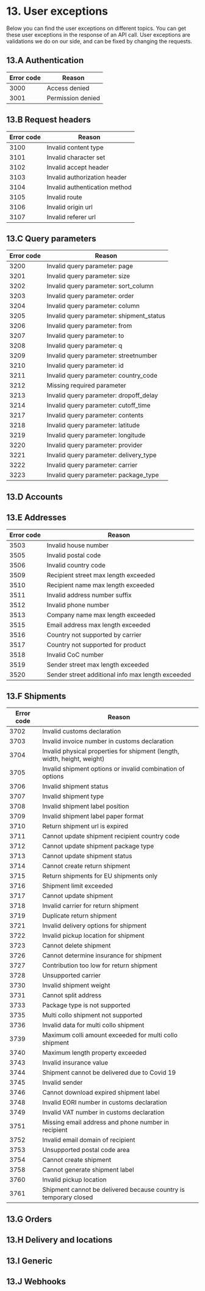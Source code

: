 # 13. User exceptions

Below you can find the user exceptions on different topics. You can get these user exceptions in the response of an API call.
User exceptions are validations we do on our side, and can be fixed by changing the requests. 

## 13.A Authentication

| Error code | Reason |
|------------|--------|
| 3000 | Access denied |
| 3001 | Permission denied |

## 13.B Request headers

| Error code | Reason |
|------------|--------|
| 3100 | Invalid content type |
| 3101 | Invalid character set |
| 3102 | Invalid accept header |
| 3103 | Invalid authorization header |
| 3104 | Invalid authentication method |
| 3105 | Invalid route |
| 3106 | Invalid origin url |
| 3107 | Invalid referer url |

## 13.C Query parameters

| Error code | Reason |
|------------|--------|
| 3200 | Invalid query parameter: page |
| 3201 | Invalid query parameter: size |
| 3202 | Invalid query parameter: sort_column |
| 3203 | Invalid query parameter: order |
| 3204 | Invalid query parameter: column |
| 3205 | Invalid query parameter: shipment_status |
| 3206 | Invalid query parameter: from |
| 3207 | Invalid query parameter: to |
| 3208 | Invalid query parameter: q |
| 3209 | Invalid query parameter: streetnumber |
| 3210 | Invalid query parameter: id |
| 3211 | Invalid query parameter: country_code |
| 3212 | Missing required parameter |
| 3213 | Invalid query parameter: dropoff_delay |
| 3214 | Invalid query parameter: cutoff_time |
| 3217 | Invalid query parameter: contents |
| 3218 | Invalid query parameter: latitude |
| 3219 | Invalid query parameter: longitude |
| 3220 | Invalid query parameter: provider |
| 3221 | Invalid query parameter: delivery_type |
| 3222 | Invalid query parameter: carrier |
| 3223 | Invalid query parameter: package_type |

## 13.D Accounts

## 13.E Addresses

| Error code | Reason |
|------------|--------|
| 3503 | Invalid house number |
| 3505 | Invalid postal code |
| 3506 | Invalid country code |
| 3509 | Recipient street max length exceeded |
| 3510 | Recipient name max length exceeded |
| 3511 | Invalid address number suffix |
| 3512 | Invalid phone number |
| 3513 | Company name max length exceeded |
| 3515 | Email address max length exceeded |
| 3516 | Country not supported by carrier |
| 3517 | Country not supported for product |
| 3518 | Invalid CoC number |
| 3519 | Sender street max length exceeded |
| 3520 | Sender street additional info max length exceeded |


## 13.F Shipments

| Error code | Reason |
|------------|--------|
| 3702 | Invalid customs declaration |
| 3703 | Invalid invoice number in customs declaration |
| 3704 | Invalid physical properties for shipment (length, width, height, weight) |
| 3705 | Invalid shipment options or invalid combination of options |
| 3706 | Invalid shipment status |
| 3707 | Invalid shipment type |
| 3708 | Invalid shipment label position |
| 3709 | Invalid shipment label paper format |
| 3710 | Return shipment url is expired |
| 3711 | Cannot update shipment recipient country code |
| 3712 | Cannot update shipment package type |
| 3713 | Cannot update shipment status |
| 3714 | Cannot create return shipment |
| 3715 | Return shipments for EU shipments only |
| 3716 | Shipment limit exceeded |
| 3717 | Cannot update shipment |
| 3718 | Invalid carrier for return shipment |
| 3719 | Duplicate return shipment |
| 3721 | Invalid delivery options for shipment |
| 3722 | Invalid pickup location for shipment |
| 3723 | Cannot delete shipment |
| 3726 | Cannot determine insurance for shipment |
| 3727 | Contribution too low for return shipment |
| 3728 | Unsupported carrier |
| 3730 | Invalid shipment weight |
| 3731 | Cannot split address |
| 3733 | Package type is not supported |
| 3735 | Multi collo shipment not supported |
| 3736 | Invalid data for multi collo shipment |
| 3739 | Maximum colli amount exceeded for multi collo shipment |
| 3740 | Maximum length property exceeded |
| 3743 | Invalid insurance value |
| 3744 | Shipment cannot be delivered due to Covid 19 |
| 3745 | Invalid sender |
| 3746 | Cannot download expired shipment label |
| 3748 | Invalid EORI number in customs declaration |
| 3749 | Invalid VAT number in customs declaration |
| 3751 | Missing email address and phone number in recipient |
| 3752 | Invalid email domain of recipient |
| 3753 | Unsupported postal code area |
| 3754 | Cannot create shipment |
| 3758 | Cannot generate shipment label |
| 3760 | Invalid pickup location |
| 3761 | Shipment cannot be delivered because country is temporary closed |

## 13.G Orders

## 13.H Delivery and locations

## 13.I Generic

## 13.J Webhooks
